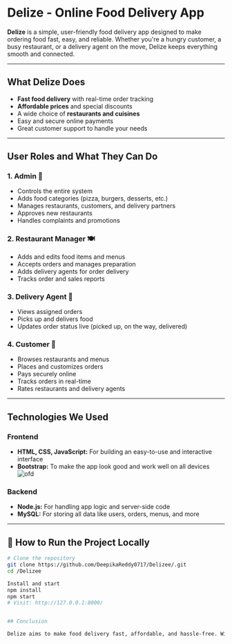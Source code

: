 
# Delize - Online Food Delivery App

**Delize** is a simple, user-friendly food delivery app designed to make ordering food fast, easy, and reliable. Whether you're a hungry customer, a busy restaurant, or a delivery agent on the move, Delize keeps everything smooth and connected.

---

## What Delize Does

* **Fast food delivery** with real-time order tracking
* **Affordable prices** and special discounts
* A wide choice of **restaurants and cuisines**
* Easy and secure online payments
* Great customer support to handle your needs

---

## User Roles and What They Can Do

### 1. Admin 👑

* Controls the entire system
* Adds food categories (pizza, burgers, desserts, etc.)
* Manages restaurants, customers, and delivery partners
* Approves new restaurants
* Handles complaints and promotions

### 2. Restaurant Manager 🍽️

* Adds and edits food items and menus
* Accepts orders and manages preparation
* Adds delivery agents for order delivery
* Tracks order and sales reports

### 3. Delivery Agent 🚴

* Views assigned orders
* Picks up and delivers food
* Updates order status live (picked up, on the way, delivered)

### 4. Customer 👤

* Browses restaurants and menus
* Places and customizes orders
* Pays securely online
* Tracks orders in real-time
* Rates restaurants and delivery agents

---

## Technologies We Used

### Frontend

* **HTML, CSS, JavaScript:** For building an easy-to-use and interactive interface
* **Bootstrap:** To make the app look good and work well on all devices
![ofd](https://github.com/user-attachments/assets/8bcc8efa-aa39-448a-9069-c83934ef4a90)

### Backend

* **Node.js:** For handling app logic and server-side code
* **MySQL:** For storing all data like users, orders, menus, and more

---
## 📌 How to Run the Project Locally

```bash
# Clone the repository
git clone https://github.com/DeepikaReddy0717/Delizee/.git
cd /Delizee

Install and start
npm install
npm start
# Visit: http://127.0.0.1:8000/


## Conclusion

Delize aims to make food delivery fast, affordable, and hassle-free. With roles clearly defined and modern tech stacked up, we built a smooth platform for everyone — customers, restaurants, delivery agents, and admins. This project helped us sharpen our skills and work as a team to solve real-world problems.

